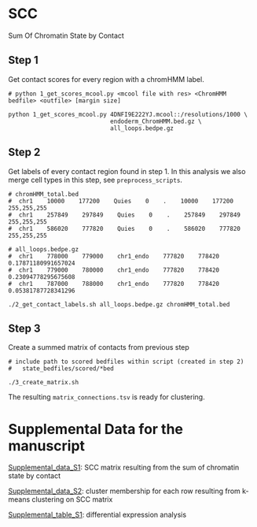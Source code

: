 # SCC
Sum Of Chromatin State by Contact

## Step 1

Get contact scores for every region with a chromHMM label.

```
# python 1_get_scores_mcool.py <mcool file with res> <ChromHMM bedfile> <outfile> [margin size]

python 1_get_scores_mcool.py 4DNFI9E222YJ.mcool::/resolutions/1000 \
							 endoderm_ChromHMM.bed.gz \
							 all_loops.bedpe.gz
```

## Step 2

Get labels of every contact region found in step 1. In this 
analysis we also merge cell types in this step, see `preprocess_scripts`.

```
# chromHMM_total.bed
#  chr1    10000    177200    Quies    0    .    10000    177200    255,255,255
#  chr1    257849    297849    Quies    0    .    257849    297849    255,255,255
#  chr1    586020    777820    Quies    0    .    586020    777820    255,255,255

# all_loops.bedpe.gz
#  chr1    778000    779000    chr1_endo    777820    778420    0.17871180991657024
#  chr1    779000    780000    chr1_endo    777820    778420    0.23094778295675608
#  chr1    787000    788000    chr1_endo    777820    778420    0.05381787728341296

./2_get_contact_labels.sh all_loops.bedpe.gz chromHMM_total.bed
```

## Step 3

Create a summed matrix of contacts from previous step

```
# include path to scored bedfiles within script (created in step 2)
# 	state_bedfiles/scored/*bed

./3_create_matrix.sh
```

The resulting `matrix_connections.tsv` is ready for clustering.





# Supplemental Data for the manuscript

[Supplemental_data_S1](https://drive.google.com/file/d/15KZXQA44aqJyhd_Yzg-EkTM-0C3UHrTO/view?usp=share_link): SCC matrix resulting from the sum of chromatin state by contact 

[Supplemental_data_S2](https://drive.google.com/file/d/1Khxh88MKg6TZDbATef04-Df4MKYfA5ke/view?usp=share_link): cluster membership for each row resulting from k-means clustering on SCC matrix

[Supplemental_table_S1](https://docs.google.com/spreadsheets/d/1Fe3m6UaxT8Dmn32-xCZBX0l2AJsxaUT3/edit?usp=share_link&ouid=116370094857147559521&rtpof=true&sd=true): differential expression analysis 


